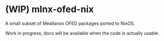 # (WIP) mlnx-ofed-nix

A small subset of Meallanox OFED packages ported to NixOS.

Work in progress, docs will be available when the code is actually usable.
